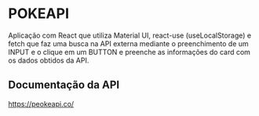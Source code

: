# POKEAPI

Aplicação com React que utiliza Material UI, react-use (useLocalStorage) e fetch que faz uma busca na API externa mediante o preenchimento de um INPUT e o clique em um BUTTON e preenche as informações do card com os dados obtidos da API.

## Documentação da API

https://peokeapi.co/
